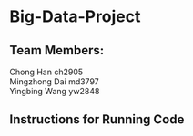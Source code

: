# Big-Data-Project

## Team Members:
Chong Han  ch2905  
Mingzhong Dai  md3797  
Yingbing Wang yw2848	      

## Instructions for Running Code


